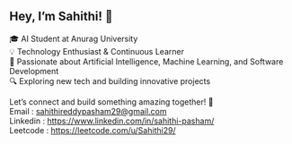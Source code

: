 ## Hey, I’m Sahithi! 👋

🎓 AI Student at Anurag University\
💡 Technology Enthusiast & Continuous Learner\
🚀 Passionate about Artificial Intelligence, Machine Learning, and Software Development\
🔍 Exploring new tech and building innovative projects

Let’s connect and build something amazing together! 🚀\
Email    : sahithireddypasham29@gmail.com\
Linkedin : https://www.linkedin.com/in/sahithi-pasham/ \
Leetcode : https://leetcode.com/u/Sahithi29/



